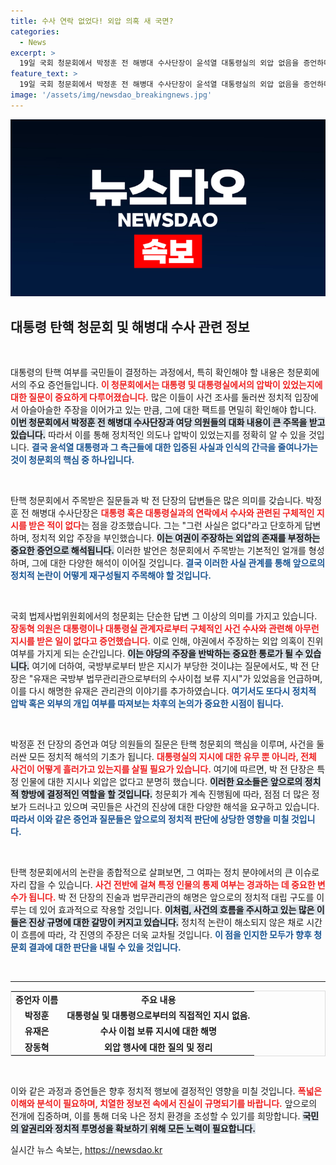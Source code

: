 ```yaml
---
title: 수사 연락 없었다! 외압 의혹 새 국면?
categories:
  - News
excerpt: >
  19일 국회 청문회에서 박정훈 전 해병대 수사단장이 윤석열 대통령실의 외압 없음을 증언하며, 야권의 주장과 정면으로 배치되는 내용이 드러났다. 청문회에서 “대통령실로부터 구체적 지시를 받은 적이 없다”는 그의 발언은 정치적 파장을 예고하며 귀추가 주목된다.
feature_text: >
  19일 국회 청문회에서 박정훈 전 해병대 수사단장이 윤석열 대통령실의 외압 없음을 증언하며, 야권의 주장과 정면으로 배치되는 내용이 드러났다. 청문회에서 “대통령실로부터 구체적 지시를 받은 적이 없다”는 그의 발언은 정치적 파장을 예고하며 귀추가 주목된다.
image: '/assets/img/newsdao_breakingnews.jpg'
---
```


<p><img src="/assets/img/newsdao_breakingnews.jpg" alt="flaretime 속보" /></p>

<h2 data-ke-size="size26">대통령 탄핵 청문회 및 해병대 수사 관련 정보</h2>

<p data-ke-size="size16">&nbsp;</p>

<p>대통령의 탄핵 여부를 국민들이 결정하는 과정에서, 특히 확인해야 할 내용은 청문회에서의 주요 증언들입니다. <b><span style="color: #ee2323;">이 청문회에서는 대통령 및 대통령실에서의 압박이 있었는지에 대한 질문이 중요하게 다루어졌습니다.</span></b> 많은 이들이 사건 조사를 둘러싼 정치적 입장에서 아슬아슬한 주장을 이어가고 있는 만큼, 그에 대한 팩트를 면밀히 확인해야 합니다. <b><span style="background-color: #21538527;">이번 청문회에서 박정훈 전 해병대 수사단장과 여당 의원들의 대화 내용이 큰 주목을 받고 있습니다.</span></b> 따라서 이를 통해 정치적인 의도나 압박이 있었는지를 정확히 알 수 있을 것입니다. <b><span style="color: #1a5490;">결국 윤석열 대통령과 그 측근들에 대한 입증된 사실과 인식의 간극을 줄여나가는 것이 청문회의 핵심 중 하나입니다.</span></b></p>

<p data-ke-size="size16">&nbsp;</p>

<p>탄핵 청문회에서 주목받은 질문들과 박 전 단장의 답변들은 많은 의미를 갖습니다. 박정훈 전 해병대 수사단장은 <b><span style="color: #ee2323;">대통령 혹은 대통령실과의 연락에서 수사와 관련된 구체적인 지시를 받은 적이 없다</span></b>는 점을 강조했습니다. 그는 "그런 사실은 없다"라고 단호하게 답변하며, 정치적 외압 주장을 부인했습니다. <b><span style="background-color: #21538527;">이는 여권이 주장하는 외압의 존재를 부정하는 중요한 증언으로 해석됩니다.</span></b> 이러한 발언은 청문회에서 주목받는 기본적인 얼개를 형성하며, 그에 대한 다양한 해석이 이어질 것입니다. <b><span style="color: #1a5490;">결국 이러한 사실 관계를 통해 앞으로의 정치적 논란이 어떻게 재구성될지 주목해야 할 것입니다.</span></b></p>

<p data-ke-size="size16">&nbsp;</p>

<p>국회 법제사법위원회에서의 청문회는 단순한 답변 그 이상의 의미를 가지고 있습니다. <b><span style="color: #ee2323;">장동혁 의원은 대통령이나 대통령실 관계자로부터 구체적인 사건 수사와 관련해 아무런 지시를 받은 일이 없다고 증언했습니다.</span></b> 이로 인해, 야권에서 주장하는 외압 의혹이 진위 여부를 가지게 되는 순간입니다. <b><span style="background-color: #21538527;">이는 야당의 주장을 반박하는 중요한 통로가 될 수 있습니다.</span></b> 여기에 더하여, 국방부로부터 받은 지시가 부당한 것이냐는 질문에서도, 박 전 단장은 "유재은 국방부 법무관리관으로부터의 수사이첩 보류 지시"가 있었음을 언급하며, 이를 다시 해명한 유재은 관리관의 이야기를 추가하였습니다. <b><span style="color: #1a5490;">여기서도 또다시 정치적 압박 혹은 외부의 개입 여부를 따져보는 차후의 논의가 중요한 시점이 됩니다.</span></b></p>

<p data-ke-size="size16">&nbsp;</p>

<p>박정훈 전 단장의 증언과 여당 의원들의 질문은 탄핵 청문회의 핵심을 이루며, 사건을 둘러싼 모든 정치적 해석의 기초가 됩니다. <b><span style="color: #ee2323;">대통령실의 지시에 대한 유무 뿐 아니라, 전체 사건이 어떻게 흘러가고 있는지를 살필 필요가 있습니다.</span></b> 여기에 따르면, 박 전 단장은 특정 인물에 대한 지시나 외압은 없다고 분명히 했습니다. <b><span style="background-color: #21538527;">이러한 요소들은 앞으로의 정치적 향방에 결정적인 역할을 할 것입니다.</span></b> 청문회가 계속 진행됨에 따라, 점점 더 많은 정보가 드러나고 있으며 국민들은 사건의 진상에 대한 다양한 해석을 요구하고 있습니다. <b><span style="color: #1a5490;">따라서 이와 같은 증언과 질문들은 앞으로의 정치적 판단에 상당한 영향을 미칠 것입니다.</span></b></p>

<p data-ke-size="size16">&nbsp;</p>

<p>탄핵 청문회에서의 논란을 종합적으로 살펴보면, 그 여파는 정치 분야에서의 큰 이슈로 자리 잡을 수 있습니다. <b><span style="color: #ee2323;">사건 전반에 걸쳐 특정 인물의 통제 여부는 경과하는 데 중요한 변수가 됩니다.</span></b> 박 전 단장의 진술과 법무관리관의 해명은 앞으로의 정치적 대립 구도를 이루는 데 있어 효과적으로 작용할 것입니다. <b><span style="background-color: #21538527;">이처럼, 사건의 흐름을 주시하고 있는 많은 이들은 진상 규명에 대한 갈망이 커지고 있습니다.</span></b> 정치적 논란이 해소되지 않은 채로 시간이 흐름에 따라, 각 진영의 주장은 더욱 교차될 것입니다. <b><span style="color: #1a5490;">이 점을 인지한 모두가 향후 청문회 결과에 대한 판단을 내릴 수 있을 것입니다.</span></b></p>

<p data-ke-size="size16">&nbsp;</p>

<hr />

<table style="width: 100%; border-collapse: collapse; border: 1px solid #ddd;">
<tr>
<td style="text-align: center; height: 17px;"><b>증언자 이름</b></td>
<td style="text-align: center; height: 17px;"><b>주요 내용</b></td>
</tr>
<tr>
<td style="text-align: center; height: 17px;"><b>박정훈</b></td>
<td style="text-align: center; height: 17px;"><b>대통령실 및 대통령으로부터의 직접적인 지시 없음.</b></td>
</tr>
<tr>
<td style="text-align: center; height: 17px;"><b>유재은</b></td>
<td style="text-align: center; height: 17px;"><b>수사 이첩 보류 지시에 대한 해명</b></td>
</tr>
<tr>
<td style="text-align: center; height: 17px;"><b>장동혁</b></td>
<td style="text-align: center; height: 17px;"><b>외압 행사에 대한 질의 및 정리</b></td>
</tr>
</table>

<p data-ke-size="size16">&nbsp;</p>

<p>이와 같은 과정과 증언들은 향후 정치적 행보에 결정적인 영향을 미칠 것입니다. <b><span style="color: #ee2323;">폭넓은 이해와 분석이 필요하며, 치열한 정보전 속에서 진실이 규명되기를 바랍니다.</span></b> 앞으로의 전개에 집중하며, 이를 통해 더욱 나은 정치 환경을 조성할 수 있기를 희망합니다. <b><span style="background-color: #21538527;">국민의 알권리와 정치적 투명성을 확보하기 위해 모든 노력이 필요합니다.</span></b></p>
실시간 뉴스 속보는, <a href="https://newsdao.kr" rel="dofollow">https://newsdao.kr</a>



